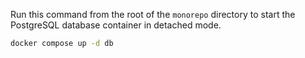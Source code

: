 Run this command from the root of the `monorepo` directory to start the PostgreSQL database container in detached mode.

```bash
docker compose up -d db
```
